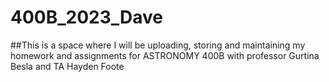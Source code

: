 # 400B_2023_Dave
##This is a space where I will be uploading, storing and maintaining my homework and assignments for ASTRONOMY 400B with professor Gurtina Besla and TA Hayden Foote
